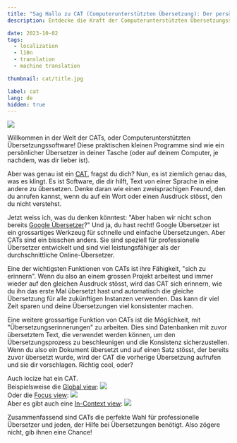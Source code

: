 ```yaml
---
title: "Sag Hallo zu CAT (Computerunterstützten Übersetzung): Der persönliche Übersetzer in deiner Tasche"
description: Entdecke die Kraft der Computerunterstützten Übersetzungssoftware (CAT) für professionelle Übersetzer und alle, die Hilfe bei Übersetzungen benötigen. CATs sind wie ein persönlicher Übersetzer, der alles im Gedächtnis behält und auf eine riesige Bibliothek von Übersetzungen zugreifen kann, wodurch deine Arbeit schneller und konsistenter wird.

date: 2023-10-02
tags:
  - localization
  - l10n
  - translation
  - machine translation

thumbnail: cat/title.jpg

label: cat
lang: de
hidden: true
---
```


![](../cat/title.jpg)

Willkommen in der Welt der CATs, oder Computerunterstützten Übersetzungssoftware! Diese praktischen kleinen Programme sind wie ein persönlicher Übersetzer in deiner Tasche (oder auf deinem Computer, je nachdem, was dir lieber ist).

Aber was genau ist ein [CAT](https://de.wikipedia.org/wiki/Computerunterst%C3%BCtzte_%C3%9Cbersetzung), fragst du dich? Nun, es ist ziemlich genau das, was es klingt. Es ist Software, die dir hilft, Text von einer Sprache in eine andere zu übersetzen. Denke daran wie einen zweisprachigen Freund, den du anrufen kannst, wenn du auf ein Wort oder einen Ausdruck stösst, den du nicht verstehst.

Jetzt weiss ich, was du denken könntest: "Aber haben wir nicht schon bereits [Google Übersetzer](../google-translate-accuracy/)?" Und ja, du hast recht! Google Übersetzer ist ein grossartiges Werkzeug für schnelle und einfache Übersetzungen. Aber CATs sind ein bisschen anders. Sie sind speziell für professionelle Übersetzer entwickelt und sind viel leistungsfähiger als der durchschnittliche Online-Übersetzer.

Eine der wichtigsten Funktionen von CATs ist ihre Fähigkeit, "sich zu erinnern". Wenn du also an einem grossen Projekt arbeitest und immer wieder auf den gleichen Ausdruck stösst, wird das CAT sich erinnern, wie du ihn das erste Mal übersetzt hast und automatisch die gleiche Übersetzung für alle zukünftigen Instanzen verwenden. Das kann dir viel Zeit sparen und deine Übersetzungen viel konsistenter machen.

Eine weitere grossartige Funktion von CATs ist die Möglichkeit, mit "Übersetzungserinnerungen" zu arbeiten. Dies sind Datenbanken mit zuvor übersetztem Text, die verwendet werden können, um den Übersetzungsprozess zu beschleunigen und die Konsistenz sicherzustellen. Wenn du also ein Dokument übersetzt und auf einen Satz stösst, der bereits zuvor übersetzt wurde, wird der CAT die vorherige Übersetzung aufrufen und sie dir vorschlagen. Richtig cool, oder?

Auch locize hat ein CAT.
<br />
Beispielsweise die [Global view](https://docs.locize.com/different-views/global):
![](../cat/global.webp)
<br />
Oder die [Focus view](https://docs.locize.com/different-views/focus):
![](../cat/focus.webp)
<br />
Aber es gibt auch eine [In-Context view](https://docs.locize.com/different-views/incontext):
![](../cat/incontext.webp)

Zusammenfassend sind CATs die perfekte Wahl für professionelle Übersetzer und jeden, der Hilfe bei Übersetzungen benötigt. Also zögere nicht, gib ihnen eine Chance!
